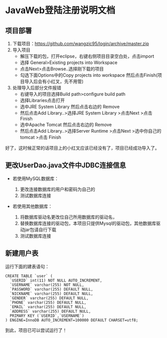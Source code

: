 # JavaWeb登陆注册说明文档

## 项目部署
1. 下载项目：https://github.com/wangzic95/login/archive/master.zip
2. 导入项目
    - 解压下载的包，打开eclipse，右键右侧项目目录空白处，点击import
    - 选择 General>Existing projects into Workspace
    - 点击Next>点击Browse..选择刚下载的项目
    - 勾选下面Options中的Copy projects into workspace 然后点击Finish(项目导入后会有小红叉，先不用管)
3. 处理导入后部分文件报错
    - 右键导入的项目选择Build path>configure build path
    - 选择Libraries点击打开
    - 选中JRE System Library 然后点击右边的 Remove 
    - 然后点击Add Library..>选择JRE System Library >点击Next >点击 Finish
    - 选中Apache Tomcat 然后点击右边的 Remove
    - 然后点击Add Library..>选择Server Runtime >点击Next >选中你自己的tomcat >点击 Finish
 
 好了，这时候正常的话项目上的小红叉应该已经没有了，项目已经成功导入了。

## 更改UserDao.java文件中JDBC连接信息
- 若使用MySQL数据库： 
    1. 更改连接数据库的用户和密码为自己的
    2. 测试数据库连接

- 若使用其他数据库：
    1. 将数据库驱动名更改位自己所用数据库的驱动名，
    2. 替换数据库连接的驱动包，本项目只提供Mysql的驱动包，其他数据库驱动jar包请自行下载
    3. 测试数据库连接
    
## 新建用户表 
运行下面的建表语句：
```
CREATE TABLE `user` (
  `USERID` int(11) NOT NULL AUTO_INCREMENT,
  `USERNAME` varchar(255) NOT NULL,
  `PASSWORD` varchar(255) DEFAULT NULL,
  `NICKNAME` varchar(255) DEFAULT NULL,
  `GENDER` varchar(255) DEFAULT NULL,
  `PHONE` varchar(255) DEFAULT NULL,
  `EMAIL` varchar(255) DEFAULT NULL,
  `ADDRESS` varchar(255) DEFAULT NULL,
  PRIMARY KEY (`USERID`,`USERNAME`)
) ENGINE=InnoDB AUTO_INCREMENT=100000 DEFAULT CHARSET=utf8;
```
到此，项目已可以尝试运行了！



    
